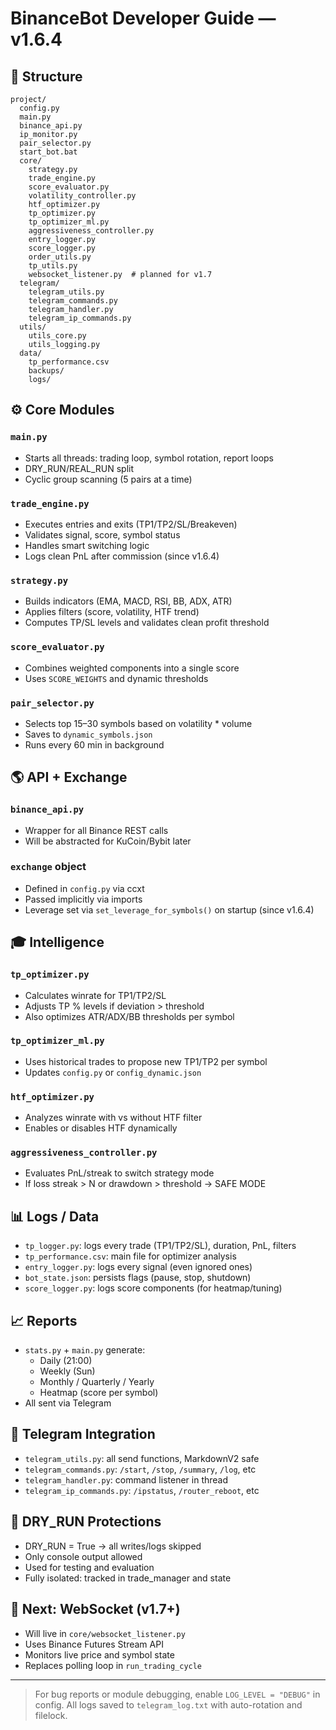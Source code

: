 # BinanceBot Developer Guide — v1.6.4

## 📁 Structure

```
project/
  config.py
  main.py
  binance_api.py
  ip_monitor.py
  pair_selector.py
  start_bot.bat
  core/
    strategy.py
    trade_engine.py
    score_evaluator.py
    volatility_controller.py
    htf_optimizer.py
    tp_optimizer.py
    tp_optimizer_ml.py
    aggressiveness_controller.py
    entry_logger.py
    score_logger.py
    order_utils.py
    tp_utils.py
    websocket_listener.py  # planned for v1.7
  telegram/
    telegram_utils.py
    telegram_commands.py
    telegram_handler.py
    telegram_ip_commands.py
  utils/
    utils_core.py
    utils_logging.py
  data/
    tp_performance.csv
    backups/
    logs/
```

## ⚙️ Core Modules

### `main.py`

- Starts all threads: trading loop, symbol rotation, report loops
- DRY_RUN/REAL_RUN split
- Cyclic group scanning (5 pairs at a time)

### `trade_engine.py`

- Executes entries and exits (TP1/TP2/SL/Breakeven)
- Validates signal, score, symbol status
- Handles smart switching logic
- Logs clean PnL after commission (since v1.6.4)

### `strategy.py`

- Builds indicators (EMA, MACD, RSI, BB, ADX, ATR)
- Applies filters (score, volatility, HTF trend)
- Computes TP/SL levels and validates clean profit threshold

### `score_evaluator.py`

- Combines weighted components into a single score
- Uses `SCORE_WEIGHTS` and dynamic thresholds

### `pair_selector.py`

- Selects top 15–30 symbols based on volatility \* volume
- Saves to `dynamic_symbols.json`
- Runs every 60 min in background

## 🌎 API + Exchange

### `binance_api.py`

- Wrapper for all Binance REST calls
- Will be abstracted for KuCoin/Bybit later

### `exchange` object

- Defined in `config.py` via ccxt
- Passed implicitly via imports
- Leverage set via `set_leverage_for_symbols()` on startup (since v1.6.4)

## 🎓 Intelligence

### `tp_optimizer.py`

- Calculates winrate for TP1/TP2/SL
- Adjusts TP % levels if deviation > threshold
- Also optimizes ATR/ADX/BB thresholds per symbol

### `tp_optimizer_ml.py`

- Uses historical trades to propose new TP1/TP2 per symbol
- Updates `config.py` or `config_dynamic.json`

### `htf_optimizer.py`

- Analyzes winrate with vs without HTF filter
- Enables or disables HTF dynamically

### `aggressiveness_controller.py`

- Evaluates PnL/streak to switch strategy mode
- If loss streak > N or drawdown > threshold → SAFE MODE

## 📊 Logs / Data

- `tp_logger.py`: logs every trade (TP1/TP2/SL), duration, PnL, filters
- `tp_performance.csv`: main file for optimizer analysis
- `entry_logger.py`: logs every signal (even ignored ones)
- `bot_state.json`: persists flags (pause, stop, shutdown)
- `score_logger.py`: logs score components (for heatmap/tuning)

## 📈 Reports

- `stats.py` + `main.py` generate:
  - Daily (21:00)
  - Weekly (Sun)
  - Monthly / Quarterly / Yearly
  - Heatmap (score per symbol)
- All sent via Telegram

## 📢 Telegram Integration

- `telegram_utils.py`: all send functions, MarkdownV2 safe
- `telegram_commands.py`: `/start`, `/stop`, `/summary`, `/log`, etc
- `telegram_handler.py`: command listener in thread
- `telegram_ip_commands.py`: `/ipstatus`, `/router_reboot`, etc

## 🚫 DRY_RUN Protections

- DRY_RUN = True → all writes/logs skipped
- Only console output allowed
- Used for testing and evaluation
- Fully isolated: tracked in trade_manager and state

## 🚀 Next: WebSocket (v1.7+)

- Will live in `core/websocket_listener.py`
- Uses Binance Futures Stream API
- Monitors live price and symbol state
- Replaces polling loop in `run_trading_cycle`

---

> For bug reports or module debugging, enable `LOG_LEVEL = "DEBUG"` in config.
> All logs saved to `telegram_log.txt` with auto-rotation and filelock.
